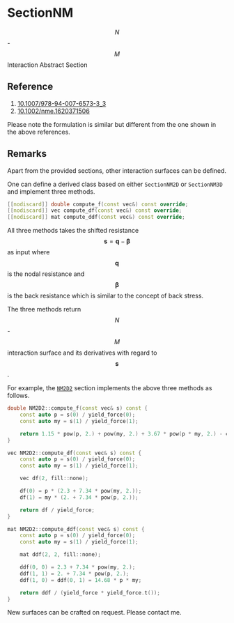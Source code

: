 # SectionNM

$$N$$-$$M$$ Interaction Abstract Section

## Reference

1. [10.1007/978-94-007-6573-3_3](http://dx.doi.org/10.1007/978-94-007-6573-3_3)
2. [10.1002/nme.1620371506](https://doi.org/10.1002/nme.1620371506)

Please note the formulation is similar but different from the one shown in the above references.

## Remarks

Apart from the provided sections, other interaction surfaces can be defined.

One can define a derived class based on either `SectionNM2D` or `SectionNM3D` and implement three methods.

```cpp
[[nodiscard]] double compute_f(const vec&) const override;
[[nodiscard]] vec compute_df(const vec&) const override;
[[nodiscard]] mat compute_ddf(const vec&) const override;
```

All three methods takes the shifted resistance $$\mathbf{s}=\mathbf{q}-\mathbf{\beta}$$ as input where $$\mathbf{q}$$ is
the nodal resistance and $$\mathbf{\beta}$$ is the back resistance which is similar to the concept of back stress.

The three methods return $$N$$-$$M$$ interaction surface and its derivatives with regard to $$\mathbf{s}$$.

For example, the [`NM2D2`](NM2D2.md) section implements the above three methods as follows.

```cpp
double NM2D2::compute_f(const vec& s) const {
	const auto p = s(0) / yield_force(0);
	const auto my = s(1) / yield_force(1);

	return 1.15 * pow(p, 2.) + pow(my, 2.) + 3.67 * pow(p * my, 2.) - c;
}

vec NM2D2::compute_df(const vec& s) const {
	const auto p = s(0) / yield_force(0);
	const auto my = s(1) / yield_force(1);

	vec df(2, fill::none);

	df(0) = p * (2.3 + 7.34 * pow(my, 2.));
	df(1) = my * (2. + 7.34 * pow(p, 2.));

	return df / yield_force;
}

mat NM2D2::compute_ddf(const vec& s) const {
	const auto p = s(0) / yield_force(0);
	const auto my = s(1) / yield_force(1);

	mat ddf(2, 2, fill::none);

	ddf(0, 0) = 2.3 + 7.34 * pow(my, 2.);
	ddf(1, 1) = 2. + 7.34 * pow(p, 2.);
	ddf(1, 0) = ddf(0, 1) = 14.68 * p * my;

	return ddf / (yield_force * yield_force.t());
}
```

New surfaces can be crafted on request. Please contact me.